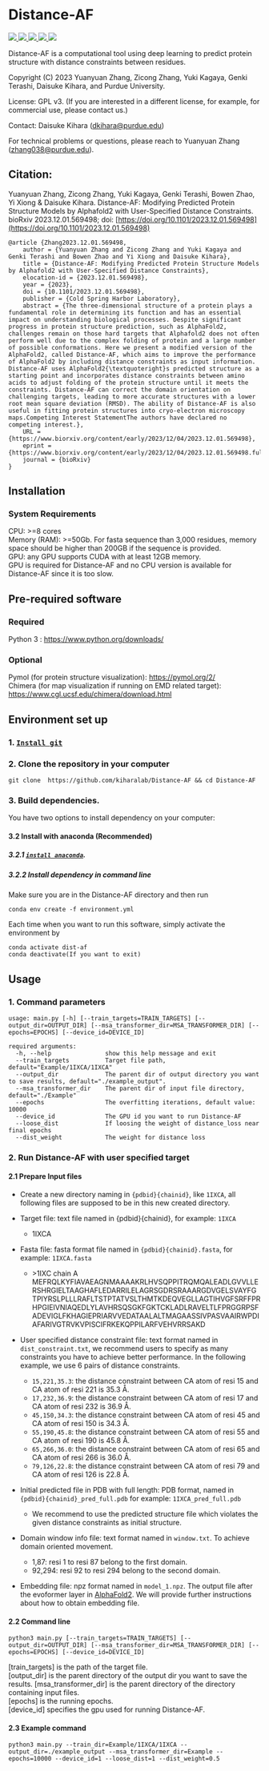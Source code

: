 
# Distance-AF

<a href="https://github.com/marktext/marktext/releases/latest">
   <img src="https://img.shields.io/badge/DistanceAF-v1.0.0-green">
   <img src="https://img.shields.io/badge/platform-Linux%20%7C%20Mac%20-green">
   <img src="https://img.shields.io/badge/Language-python3-green">
   <img src="https://img.shields.io/badge/dependencies-tested-green">
   <img src="https://img.shields.io/badge/licence-GNU-green">
</a>  

Distance-AF is a computational tool using deep learning to predict protein structure with distance constraints between residues.  

Copyright (C) 2023 Yuanyuan Zhang, Zicong Zhang, Yuki Kagaya, Genki Terashi, Daisuke Kihara, and Purdue University. 

License: GPL v3. (If you are interested in a different license, for example, for commercial use, please contact us.) 

Contact: Daisuke Kihara (dkihara@purdue.edu)

For technical problems or questions, please reach to Yuanyuan Zhang (zhang038@purdue.edu).
## Citation:

Yuanyuan  Zhang, Zicong  Zhang, Yuki  Kagaya, Genki  Terashi, Bowen  Zhao, Yi  Xiong & Daisuke  Kihara. Distance-AF: Modifying Predicted Protein Structure Models by Alphafold2 with User-Specified Distance Constraints. bioRxiv 2023.12.01.569498; doi:  [https://doi.org/10.1101/2023.12.01.569498](https://doi.org/10.1101/2023.12.01.569498)

```
@article {Zhang2023.12.01.569498,
	author = {Yuanyuan Zhang and Zicong Zhang and Yuki Kagaya and Genki Terashi and Bowen Zhao and Yi Xiong and Daisuke Kihara},
	title = {Distance-AF: Modifying Predicted Protein Structure Models by Alphafold2 with User-Specified Distance Constraints},
	elocation-id = {2023.12.01.569498},
	year = {2023},
	doi = {10.1101/2023.12.01.569498},
	publisher = {Cold Spring Harbor Laboratory},
	abstract = {The three-dimensional structure of a protein plays a fundamental role in determining its function and has an essential impact on understanding biological processes. Despite significant progress in protein structure prediction, such as AlphaFold2, challenges remain on those hard targets that Alphafold2 does not often perform well due to the complex folding of protein and a large number of possible conformations. Here we present a modified version of the AlphaFold2, called Distance-AF, which aims to improve the performance of AlphaFold2 by including distance constraints as input information. Distance-AF uses AlphaFold2{\textquoteright}s predicted structure as a starting point and incorporates distance constraints between amino acids to adjust folding of the protein structure until it meets the constraints. Distance-AF can correct the domain orientation on challenging targets, leading to more accurate structures with a lower root mean square deviation (RMSD). The ability of Distance-AF is also useful in fitting protein structures into cryo-electron microscopy maps.Competing Interest StatementThe authors have declared no competing interest.},
	URL = {https://www.biorxiv.org/content/early/2023/12/04/2023.12.01.569498},
	eprint = {https://www.biorxiv.org/content/early/2023/12/04/2023.12.01.569498.full.pdf},
	journal = {bioRxiv}
} 
```


## Installation

### System Requirements
CPU: >=8 cores <br>
Memory (RAM): >=50Gb. For fasta sequence than 3,000 residues, memory space should be higher than 200GB if the sequence is provided. <br>
GPU: any GPU supports CUDA with at least 12GB memory. <br>
GPU is required for Distance-AF and no CPU version is available for Distance-AF since it is too slow.

## Pre-required software
### Required 
Python 3 : https://www.python.org/downloads/     
### Optional
Pymol (for protein structure visualization): https://pymol.org/2/    
Chimera (for map visualization if running on EMD related target): https://www.cgl.ucsf.edu/chimera/download.html  

## Environment set up  
### 1. [`Install git`](https://git-scm.com/book/en/v2/Getting-Started-Installing-Git) 
### 2. Clone the repository in your computer 
```
git clone  https://github.com/kiharalab/Distance-AF && cd Distance-AF
```
### 3. Build dependencies.   
You have two options to install dependency on your computer:
#### 3.2 Install with anaconda (Recommended)
##### 3.2.1 [`install anaconda`](https://www.anaconda.com/download). 
##### 3.2.2 Install dependency in command line
Make sure you are in the Distance-AF directory and then run 
```
conda env create -f environment.yml
```
Each time when you want to run this software, simply activate the environment by
```
conda activate dist-af
conda deactivate(If you want to exit) 
```



## Usage


### 1. Command parameters
```
usage: main.py [-h] [--train_targets=TRAIN_TARGETS] [--output_dir=OUTPUT_DIR] [--msa_transformer_dir=MSA_TRANSFORMER_DIR] [--epochs=EPOCHS] [--device_id=DEVICE_ID]

required arguments:
  -h, --help               show this help message and exit
  --train_targets          Target file path, default="Example/1IXCA/1IXCA"
  --output_dir             The parent dir of output directory you want to save results, default="./example_output".
  --msa_transformer_dir    The parent dir of input file directory, default="./Example" 
  --epochs                 The overfitting iterations, default value: 10000
  --device_id              The GPU id you want to run Distance-AF
  --loose_dist             If loosing the weight of distance_loss near final epochs
  --dist_weight            The weight for distance loss
```
### 2. Run Distance-AF with user specified target
#### 2.1 Prepare Input files
+ Create a new directory naming in `{pdbid}{chainid}`, like `1IXCA`, all following files are supposed to be in this new created directory.
+ Target file: text file named in {pdbid}{chainid}, for example: `1IXCA`
  - 1IXCA
+ Fasta file: fasta format file named in `{pdbid}{chainid}.fasta`, for example: `1IXCA.fasta`
  -  \>1IXC chain A
MEFRQLKYFIAVAEAGNMAAAAKRLHVSQPPITRQMQALEADLGVVLLERSHRGIELTAAGHAFLEDARRILELAGRSGDRSRAAARGDVGELSVAYFGTPIYRSLPLLLRAFLTSTPTATVSLTHMTKDEQVEGLLAGTIHVGFSRFFPRHPGIEIVNIAQEDLYLAVHRSQSGKFGKTCKLADLRAVELTLFPRGGRPSFADEVIGLFKHAGIEPRIARVVEDATAALALTMAGAASSIVPASVAAIRWPDIAFARIVGTRVKVPISCIFRKEKQPPILARFVEHVRRSAKD

+ User specified distance constraint file: text format named in `dist_constraint.txt`, we recommend users to specify as many constraints you have to achieve better performance. In the following example, we use 6 pairs of distance constraints.
  - `15,221,35.3`: the distance constraint between CA atom of resi 15 and CA atom of resi 221 is 35.3 Å.
  - `17,232,36.9`: the distance constraint between CA atom of resi 17 and CA atom of resi 232 is 36.9 Å.
  - `45,150,34.3`: the distance constraint between CA atom of resi 45 and CA atom of resi 150 is 34.3 Å.
  - `55,190,45.8`: the distance constraint between CA atom of resi 55 and CA atom of resi 190 is 45.8 Å.
  - `65,266,36.0`: the distance constraint between CA atom of resi 65 and CA atom of resi 266 is 36.0 Å.
  - `79,126,22.8`: the distance constraint between CA atom of resi 79 and CA atom of resi 126 is 22.8 Å.
+ Initial predicted file in PDB with full length: PDB format, named in `{pdbid}{chainid}_pred_full.pdb` for example: `1IXCA_pred_full.pdb`
  - We recommend to use the predicted structure file which violates the given distance constraints as initial structure.
+ Domain window info file: text format named in `window.txt`. To achieve domain oriented movement.
   - 1,87: resi 1 to resi 87 belong to the first domain.
   - 92,294: resi 92 to resi 294 belong to the second domain.
+ Embedding file: npz format named in `model_1.npz`. The output file after the evoformer layer in [AlphaFold2](https://github.com/google-deepmind/alphafold). We will provide further instructions about how to obtain embedding file.
#### 2.2 Command line
    python3 main.py [--train_targets=TRAIN_TARGETS] [--output_dir=OUTPUT_DIR] [--msa_transformer_dir=MSA_TRANSFORMER_DIR] [--epochs=EPOCHS] [--device_id=DEVICE_ID]

[train_targets] is the path of the target file.  
[output_dir] is the parent directory of the output dir you want to save  the results.
[msa_transformer_dir] is the parent directory of the directory containing input files.  
[epochs] is the running epochs.  
[device_id] specifies the gpu used for running Distance-AF.
#### 2.3 Example command

    python3 main.py --train_dir=Example/1IXCA/1IXCA --output_dir=./example_output --msa_transformer_dir=Example --epochs=10000 --device_id=1 --loose_dist=1 --dist_weight=0.5

   
